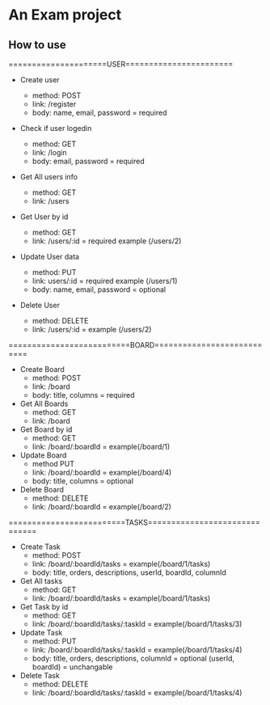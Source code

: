 # An Exam project
## How to use
=====================USER=======================
* Create user
  - method: POST
  - link: /register
  - body: name, email, password = required

* Check if user logedin
  - method: GET
  - link: /login
  - body: email, password = required
* Get All users info
  - method: GET
  - link: /users
* Get User by id
  - method: GET
  - link: /users/:id = required   example (/users/2)
* Update User data
  - method: PUT
  - link: users/:id = required  example (/users/1)
  - body: name, email, password = optional
* Delete User
  - method: DELETE
  - link: /users/:id = example (/users/2)

==========================BOARD===========================

* Create Board
  - method: POST
  - link: /board
  - body: title, columns = required
* Get All Boards
  - method: GET
  - link: /board
* Get Board by id
  - method: GET
  - link: /board/:boardId = example(/board/1)
* Update Board
  - method PUT
  - link: /board/:boardId = example(/board/4)
  - body: title, columns = optional
* Delete Board
  - method: DELETE
  - link: /board/:boardId = example(/board/2)

=========================TASKS==============================

* Create Task
  - method: POST
  - link: /board/:boardId/tasks = example(/board/1/tasks)
  - body: title, orders, descriptions, userId, boardId, columnId
* Get All tasks
  - method: GET
  - link: /board/:boardId/tasks = example(/board/1/tasks)
* Get Task by id
  - method: GET
  - link: /board/:boardId/tasks/:taskId = example(/board/1/tasks/3)
* Update Task
  - method: PUT
  - link: /board/:boardId/tasks/:taskId = example(/board/1/tasks/4)
  - body: title, orders, descriptions, columnId = optional    (userId, boardId) = unchangable
* Delete Task
  - method: DELETE
  - link: /board/:boardId/tasks/:taskId = example(/board/1/tasks/4)

